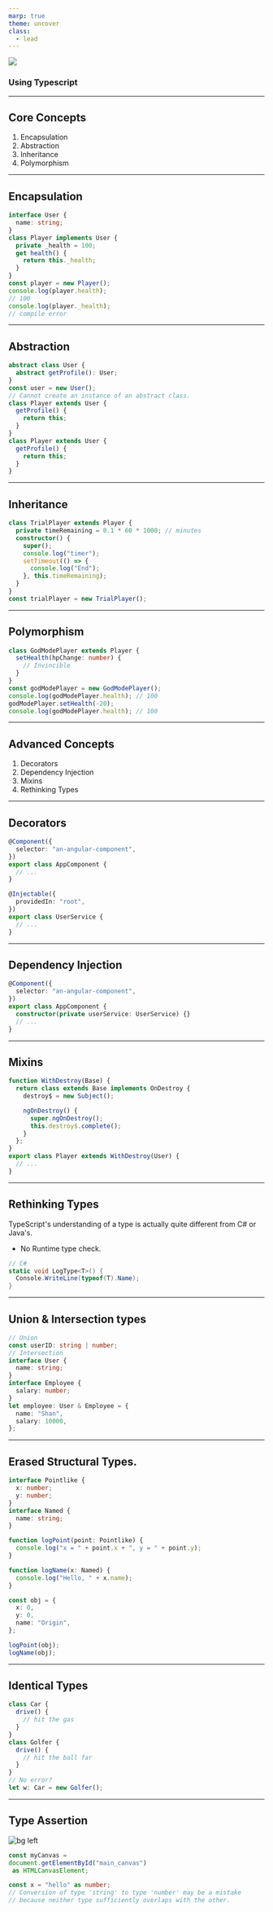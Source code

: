 ```yaml
---
marp: true
theme: uncover
class:
  - lead
---
```


![](https://miro.medium.com/max/500/1*-dmHYcAiphpWe6m0pcd-AA.png)

### Using Typescript

---

## Core Concepts

1. Encapsulation
2. Abstraction
3. Inheritance
4. Polymorphism

---

## Encapsulation

```typescript
interface User {
  name: string;
}
class Player implements User {
  private _health = 100;
  get health() {
    return this._health;
  }
}
const player = new Player();
console.log(player.health);
// 100
console.log(player._health);
// compile error
```

---

## Abstraction

```typescript
abstract class User {
  abstract getProfile(): User;
}
const user = new User();
// Cannot create an instance of an abstract class.
class Player extends User {
  getProfile() {
    return this;
  }
}
class Player extends User {
  getProfile() {
    return this;
  }
}
```

---

## Inheritance

```typescript
class TrialPlayer extends Player {
  private timeRemaining = 0.1 * 60 * 1000; // minutes
  constructor() {
    super();
    console.log("timer");
    setTimeout(() => {
      console.log("End");
    }, this.timeRemaining);
  }
}
const trialPlayer = new TrialPlayer();
```

---

## Polymorphism

```typescript
class GodModePlayer extends Player {
  setHealth(hpChange: number) {
    // Invincible
  }
}
const godModePlayer = new GodModePlayer();
console.log(godModePlayer.health); // 100
godModePlayer.setHealth(-20);
console.log(godModePlayer.health); // 100
```

---

## Advanced Concepts

1. Decorators
2. Dependency Injection
3. Mixins
4. Rethinking Types

---

## Decorators

```typescript
@Component({
  selector: "an-angular-component",
})
export class AppComponent {
  // ...
}
```

```typescript
@Injectable({
  providedIn: "root",
})
export class UserService {
  // ...
}
```

---

## Dependency Injection

```typescript
@Component({
  selector: "an-angular-component",
})
export class AppComponent {
  constructor(private userService: UserService) {}
  // ...
}
```

---

## Mixins

```typescript
function WithDestroy(Base) {
  return class extends Base implements OnDestroy {
    destroy$ = new Subject();

    ngOnDestroy() {
      super.ngOnDestroy();
      this.destroy$.complete();
    }
  };
}
export class Player extends WithDestroy(User) {
  // ...
}
```

---

## Rethinking Types

TypeScript's understanding of a type is actually quite different from C# or Java's.

- No Runtime type check.

```c#
// C#
static void LogType<T>() {
  Console.WriteLine(typeof(T).Name);
}
```

---

## Union & Intersection types

```typescript
// Union
const userID: string | number;
// Intersection
interface User {
  name: string;
}
interface Employee {
  salary: number;
}
let employee: User & Employee = {
  name: "Shan",
  salary: 10000,
};
```

---

## Erased Structural Types.

```typescript
interface Pointlike {
  x: number;
  y: number;
}
interface Named {
  name: string;
}

function logPoint(point: Pointlike) {
  console.log("x = " + point.x + ", y = " + point.y);
}

function logName(x: Named) {
  console.log("Hello, " + x.name);
}

const obj = {
  x: 0,
  y: 0,
  name: "Origin",
};

logPoint(obj);
logName(obj);
```

---

## Identical Types

```typescript
class Car {
  drive() {
    // hit the gas
  }
}
class Golfer {
  drive() {
    // hit the ball far
  }
}
// No error?
let w: Car = new Golfer();
```

---

## Type Assertion

![bg left](https://img.devrant.com/devrant/rant/r_3015646_HZCi4.jpg)

```typescript
const myCanvas =
document.getElementById("main_canvas")
 as HTMLCanvasElement;

const x = "hello" as number;
// Conversion of type 'string' to type 'number' may be a mistake
// because neither type sufficiently overlaps with the other.

```

<style style="display:none">
    :root {
    --color-background: #000;
    --color-foreground: #fff;
    --color-background-code: #00000088;
    --color-highlight: #f00;
    --color-dimmed: #f00;
  }
  section{
    background-image: url('https://images.unsplash.com/photo-1620641788421-7a1c342ea42e?ixlib=rb-4.0.3&ixid=MnwxMjA3fDB8MHxwaG90by1wYWdlfHx8fGVufDB8fHx8&auto=format&fit=crop&w=2748&q=80');
  }
</style>
